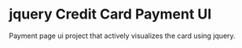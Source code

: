 # jquery Credit Card Payment UI
 Payment page ui project that actively visualizes the card using jquery.

